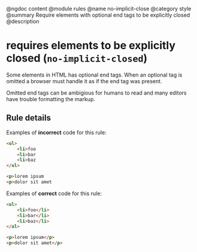 @ngdoc content
@module rules
@name no-implicit-close
@category style
@summary Require elements with optional end tags to be explicitly closed
@description

# requires elements to be explicitly closed (`no-implicit-closed`)

Some elements in HTML has optional end tags. When an optional tag is omitted a
browser must handle it as if the end tag was present.

Omitted end tags can be ambigious for humans to read and many editors have
trouble formatting the markup.

## Rule details

Examples of **incorrect** code for this rule:

```html
<ul>
	<li>foo
	<li>bar
	<li>baz
</ul>
```

```html
<p>lorem ipsum
<p>dolor sit amet
```

Examples of **correct** code for this rule:

```html
<ul>
	<li>foo</li>
	<li>bar</li>
	<li>baz</li>
</ul>
```

```html
<p>lorem ipsum</p>
<p>dolor sit amet</p>
```
